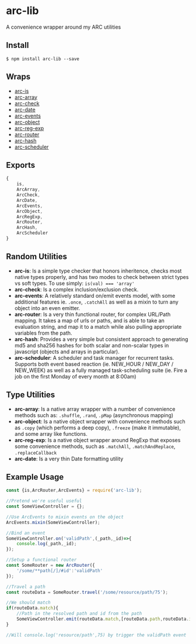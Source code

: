 # arc-lib

A convenience wrapper around my ARC utilities

## Install
```
$ npm install arc-lib --save
```

## Wraps
* [arc-is](https://github.com/anyuzer/arc-is)
* [arc-array](https://github.com/anyuzer/arc-array)
* [arc-check](https://github.com/anyuzer/arc-check)
* [arc-date](https://github.com/anyuzer/arc-date)
* [arc-events](https://github.com/anyuzer/arc-events)
* [arc-object](https://github.com/anyuzer/arc-object)
* [arc-reg-exp](https://github.com/anyuzer/arc-reg-exp)
* [arc-router](https://github.com/anyuzer/arc-router)
* [arc-hash](https://github.com/anyuzer/arc-hash)
* [arc-scheduler](https://github.com/anyuzer/arc-scheduler)


## Exports
```js
{
    is,
    ArcArray,
    ArcCheck,
    ArcDate,
    ArcEvents,
    ArcObject,
    ArcRegExp,
    ArcRouter,
    ArcHash,
    ArcScheduler
}
```

## Random Utilities
* **arc-is**: Is a simple type checker that honors inheritence, checks most native types properly, and has two modes to check between strict types vs soft types. To use simply: `is(val) === 'array'`
* **arc-check**: Is a complex inclusion/exclusion check.
* **arc-events**: A relatively standard on/emit events model, with some additional features ie. `.once`, `.catchAll` as well as a mixin to turn any object into an even emitter.
* **arc-router**: Is a very thin functional router, for complex URL/Path mapping. It takes a map of urls or paths, and is able to take an evaluation string, and map it to a match while also pulling appropriate variables from the path.
* **arc-hash**: Provides a very simple but consistent approach to generating md5 and sha256 hashes for both scalar and non-scalar types in javascript (objects and arrays in particular).
* **arc-scheduler**: A scheduler and task manager for recurrent tasks. Supports both event based reaction (ie. NEW_HOUR / NEW_DAY / NEW_WEEK) as well as a fully managed task-scheduling suite (ie. Fire a job on the first Monday of every month at 8:00am)

## Type Utilities
* **arc-array**: Is a native array wrapper with a number of convenience methods such as: `.shuffle`, `.rand`, `.pMap` (asynchronous mapping) 
* **arc-object**: Is a native object wrapper with convenience methods such as `.copy` (which performs a deep copy), `.freeze` (make it immutable), and some array like functions.
* **arc-reg-exp**: Is a native object wrapper around RegExp that exposes some convenience methods, such as `.matchAll`, `.matchAndReplace`, `.replaceCallback`
* **arc-date**: Is a very thin Date formatting utility


## Example Usage

```js
const {is,ArcRouter,ArcEvents} = require('arc-lib');

//Pretend we're useful useful
const SomeViewController = {};

//Use ArcEvents to mixin events on the object
ArcEvents.mixin(SomeViewController);

//Bind an event
SomeViewController.on('validPath',(_path,_id)=>{
    console.log(_path,_id);
});

//Setup a functional router
const SomeRouter = new ArcRouter({
    '/some/**path[/]/#id':'validPath'
});

//Travel a path
const routeData = SomeRouter.travel('/some/resource/path/75');

//We should match
if(routeData.match){
    //Path in the resolved path and id from the path
    SomeViewController.emit(routeData.match,[routeData.path,routeData.id]);
}

//Will console.log('resource/path',75) by trigger the validPath event
```